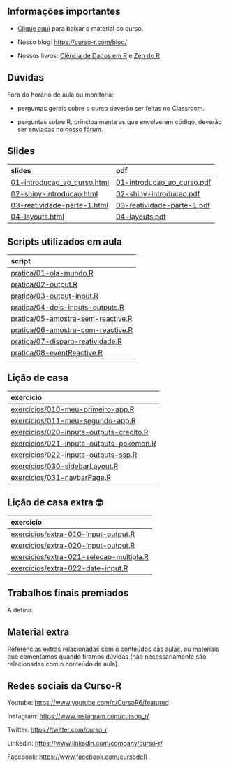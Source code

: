 
<!-- README.md is generated from README.Rmd. Please edit that file -->

## Informações importantes

-   [Clique
    aqui](https://github.com/curso-r/main-dashboards/raw/master/material_do_curso.zip)
    para baixar o material do curso.

-   Nosso blog: <https://curso-r.com/blog/>

-   Nossos livros: [Ciência de Dados em R](https://livro.curso-r.com/) e
    [Zen do R](https://curso-r.github.io/zen-do-r/)

## Dúvidas

Fora do horário de aula ou monitoria:

-   perguntas gerais sobre o curso deverão ser feitas no Classroom.

-   perguntas sobre R, principalmente as que envolverem código, deverão
    ser enviadas no [nosso fórum](https://discourse.curso-r.com/).

## Slides

| slides                                                                                                        | pdf                                                                                                         |
|:--------------------------------------------------------------------------------------------------------------|:------------------------------------------------------------------------------------------------------------|
| [01-introducao\_ao\_curso.html](https://curso-r.github.io/main-dashboards/slides/01-introducao_ao_curso.html) | [01-introducao\_ao\_curso.pdf](https://curso-r.github.io/main-dashboards/slides/01-introducao_ao_curso.pdf) |
| [02-shiny-introducao.html](https://curso-r.github.io/main-dashboards/slides/02-shiny-introducao.html)         | [02-shiny-introducao.pdf](https://curso-r.github.io/main-dashboards/slides/02-shiny-introducao.pdf)         |
| [03-reatividade-parte-1.html](https://curso-r.github.io/main-dashboards/slides/03-reatividade-parte-1.html)   | [03-reatividade-parte-1.pdf](https://curso-r.github.io/main-dashboards/slides/03-reatividade-parte-1.pdf)   |
| [04-layouts.html](https://curso-r.github.io/main-dashboards/slides/04-layouts.html)                           | [04-layouts.pdf](https://curso-r.github.io/main-dashboards/slides/04-layouts.pdf)                           |

## Scripts utilizados em aula

| script                                                                                                                          |
|:--------------------------------------------------------------------------------------------------------------------------------|
| [pratica/01-ola-mundo.R](https://github.com/curso-r/202202-dashboards/blob/master/pratica/01-ola-mundo.R)                       |
| [pratica/02-output.R](https://github.com/curso-r/202202-dashboards/blob/master/pratica/02-output.R)                             |
| [pratica/03-output-input.R](https://github.com/curso-r/202202-dashboards/blob/master/pratica/03-output-input.R)                 |
| [pratica/04-dois-inputs-outputs.R](https://github.com/curso-r/202202-dashboards/blob/master/pratica/04-dois-inputs-outputs.R)   |
| [pratica/05-amostra-sem-reactive.R](https://github.com/curso-r/202202-dashboards/blob/master/pratica/05-amostra-sem-reactive.R) |
| [pratica/06-amostra-com-reactive.R](https://github.com/curso-r/202202-dashboards/blob/master/pratica/06-amostra-com-reactive.R) |
| [pratica/07-disparo-reatividade.R](https://github.com/curso-r/202202-dashboards/blob/master/pratica/07-disparo-reatividade.R)   |
| [pratica/08-eventReactive.R](https://github.com/curso-r/202202-dashboards/blob/master/pratica/08-eventReactive.R)               |

## Lição de casa

| exercicio                                                                                                                    |
|:-----------------------------------------------------------------------------------------------------------------------------|
| [exercicios/010-meu-primeiro-app.R](https://curso-r.github.io/main-dashboards/exercicios/010-meu-primeiro-app.R)             |
| [exercicios/011-meu-segundo-app.R](https://curso-r.github.io/main-dashboards/exercicios/011-meu-segundo-app.R)               |
| [exercicios/020-inputs-outputs-credito.R](https://curso-r.github.io/main-dashboards/exercicios/020-inputs-outputs-credito.R) |
| [exercicios/021-inputs-outputs-pokemon.R](https://curso-r.github.io/main-dashboards/exercicios/021-inputs-outputs-pokemon.R) |
| [exercicios/022-inputs-outputs-ssp.R](https://curso-r.github.io/main-dashboards/exercicios/022-inputs-outputs-ssp.R)         |
| [exercicios/030-sidebarLayout.R](https://curso-r.github.io/main-dashboards/exercicios/030-sidebarLayout.R)                   |
| [exercicios/031-navbarPage.R](https://curso-r.github.io/main-dashboards/exercicios/031-navbarPage.R)                         |

## Lição de casa extra 🤓

| exercicio                                                                                                                    |
|:-----------------------------------------------------------------------------------------------------------------------------|
| [exercicios/extra-010-input-output.R](https://curso-r.github.io/main-dashboards/exercicios/extra-010-input-output.R)         |
| [exercicios/extra-020-input-output.R](https://curso-r.github.io/main-dashboards/exercicios/extra-020-input-output.R)         |
| [exercicios/extra-021-selecao-multipla.R](https://curso-r.github.io/main-dashboards/exercicios/extra-021-selecao-multipla.R) |
| [exercicios/extra-022-date-input.R](https://curso-r.github.io/main-dashboards/exercicios/extra-022-date-input.R)             |

## Trabalhos finais premiados

A definir.

## Material extra

Referências extras relacionadas com o conteúdos das aulas, ou materiais
que comentamos quando tiramos dúvidas (não necessariamente são
relacionadas com o conteúdo da aula).

## Redes sociais da Curso-R

Youtube: <https://www.youtube.com/c/CursoR6/featured>

Instagram: <https://www.instagram.com/cursoo_r/>

Twitter: <https://twitter.com/curso_r>

Linkedin: <https://www.linkedin.com/company/curso-r/>

Facebook: <https://www.facebook.com/cursodeR>
